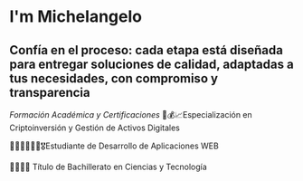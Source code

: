 # I'm Michelangelo

Confía en el proceso: cada etapa está diseñada para entregar soluciones de calidad, adaptadas a tus necesidades, con compromiso y transparencia
----------------------------------------------------------------------------------------------------------------------------------
*Formación Académica y Certificaciones*
💸💰📈Especialización en Criptoinversión y Gestión de Activos Digitales

👨🏻‍🎓👨🏻‍💻🎖️Estudiante de Desarrollo de Aplicaciones WEB

👨🏻‍🎓🌟 Título de Bachillerato en Ciencias y Tecnología
